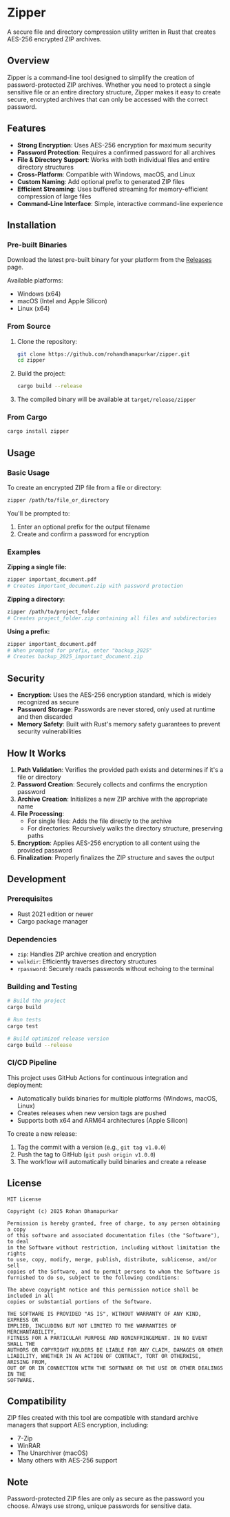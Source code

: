 # Zipper

A secure file and directory compression utility written in Rust that creates AES-256 encrypted ZIP archives.

## Overview

Zipper is a command-line tool designed to simplify the creation of password-protected ZIP archives. Whether you need to protect a single sensitive file or an entire directory structure, Zipper makes it easy to create secure, encrypted archives that can only be accessed with the correct password.

## Features

- **Strong Encryption**: Uses AES-256 encryption for maximum security
- **Password Protection**: Requires a confirmed password for all archives
- **File & Directory Support**: Works with both individual files and entire directory structures
- **Cross-Platform**: Compatible with Windows, macOS, and Linux
- **Custom Naming**: Add optional prefix to generated ZIP files
- **Efficient Streaming**: Uses buffered streaming for memory-efficient compression of large files
- **Command-Line Interface**: Simple, interactive command-line experience

## Installation

### Pre-built Binaries

Download the latest pre-built binary for your platform from the [Releases](https://github.com/rohandhamapurkar/zipper/releases) page.

Available platforms:
- Windows (x64)
- macOS (Intel and Apple Silicon)
- Linux (x64)

### From Source

1. Clone the repository:
   ```bash
   git clone https://github.com/rohandhamapurkar/zipper.git
   cd zipper
   ```

2. Build the project:
   ```bash
   cargo build --release
   ```

3. The compiled binary will be available at `target/release/zipper`

### From Cargo

```bash
cargo install zipper
```

## Usage

### Basic Usage

To create an encrypted ZIP file from a file or directory:

```bash
zipper /path/to/file_or_directory
```

You'll be prompted to:
1. Enter an optional prefix for the output filename
2. Create and confirm a password for encryption

### Examples

**Zipping a single file:**
```bash
zipper important_document.pdf
# Creates important_document.zip with password protection
```

**Zipping a directory:**
```bash
zipper /path/to/project_folder
# Creates project_folder.zip containing all files and subdirectories
```

**Using a prefix:**
```bash
zipper important_document.pdf
# When prompted for prefix, enter "backup_2025"
# Creates backup_2025_important_document.zip
```

## Security

- **Encryption**: Uses the AES-256 encryption standard, which is widely recognized as secure
- **Password Storage**: Passwords are never stored, only used at runtime and then discarded
- **Memory Safety**: Built with Rust's memory safety guarantees to prevent security vulnerabilities

## How It Works

1. **Path Validation**: Verifies the provided path exists and determines if it's a file or directory
2. **Password Creation**: Securely collects and confirms the encryption password
3. **Archive Creation**: Initializes a new ZIP archive with the appropriate name
4. **File Processing**:
   - For single files: Adds the file directly to the archive
   - For directories: Recursively walks the directory structure, preserving paths
5. **Encryption**: Applies AES-256 encryption to all content using the provided password
6. **Finalization**: Properly finalizes the ZIP structure and saves the output

## Development

### Prerequisites

- Rust 2021 edition or newer
- Cargo package manager

### Dependencies

- `zip`: Handles ZIP archive creation and encryption
- `walkdir`: Efficiently traverses directory structures
- `rpassword`: Securely reads passwords without echoing to the terminal

### Building and Testing

```bash
# Build the project
cargo build

# Run tests
cargo test

# Build optimized release version
cargo build --release
```

### CI/CD Pipeline

This project uses GitHub Actions for continuous integration and deployment:

- Automatically builds binaries for multiple platforms (Windows, macOS, Linux)
- Creates releases when new version tags are pushed
- Supports both x64 and ARM64 architectures (Apple Silicon)

To create a new release:
1. Tag the commit with a version (e.g., `git tag v1.0.0`)
2. Push the tag to GitHub (`git push origin v1.0.0`)
3. The workflow will automatically build binaries and create a release

## License

```
MIT License

Copyright (c) 2025 Rohan Dhamapurkar

Permission is hereby granted, free of charge, to any person obtaining a copy
of this software and associated documentation files (the "Software"), to deal
in the Software without restriction, including without limitation the rights
to use, copy, modify, merge, publish, distribute, sublicense, and/or sell
copies of the Software, and to permit persons to whom the Software is
furnished to do so, subject to the following conditions:

The above copyright notice and this permission notice shall be included in all
copies or substantial portions of the Software.

THE SOFTWARE IS PROVIDED "AS IS", WITHOUT WARRANTY OF ANY KIND, EXPRESS OR
IMPLIED, INCLUDING BUT NOT LIMITED TO THE WARRANTIES OF MERCHANTABILITY,
FITNESS FOR A PARTICULAR PURPOSE AND NONINFRINGEMENT. IN NO EVENT SHALL THE
AUTHORS OR COPYRIGHT HOLDERS BE LIABLE FOR ANY CLAIM, DAMAGES OR OTHER
LIABILITY, WHETHER IN AN ACTION OF CONTRACT, TORT OR OTHERWISE, ARISING FROM,
OUT OF OR IN CONNECTION WITH THE SOFTWARE OR THE USE OR OTHER DEALINGS IN THE
SOFTWARE.
```

## Compatibility

ZIP files created with this tool are compatible with standard archive managers that support AES encryption, including:
- 7-Zip
- WinRAR
- The Unarchiver (macOS)
- Many others with AES-256 support

## Note

Password-protected ZIP files are only as secure as the password you choose. Always use strong, unique passwords for sensitive data.
